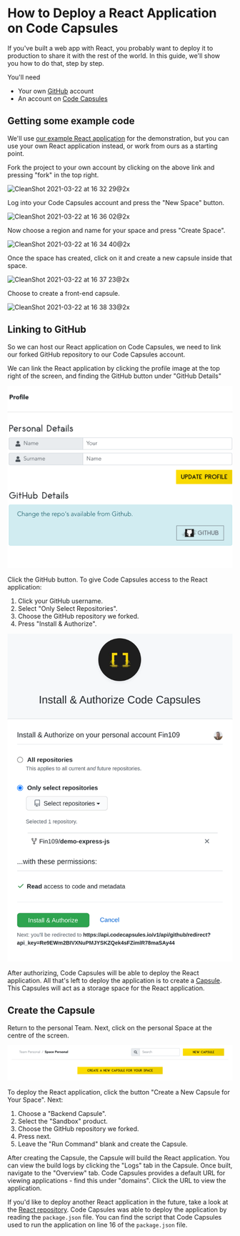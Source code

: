
# How to Deploy a React Application on Code Capsules

If you've built a web app with React, you probably want to deploy it to production to share it with the rest of the world. In this guide, we'll show you how to do that, step by step.

You'll need 

* Your own [GitHub](https://github.com) account
* An account on [Code Capsules](https://codecapsules.io)

## Getting some example code

We'll use [our example React application](https://github.com/codecapsules-io/demo-react) for the demonstration, but you can use your own React application instead, or work from ours as a starting point.

Fork the project to your own account by clicking on the above link and pressing "fork" in the top right.

![CleanShot 2021-03-22 at 16 32 29@2x](https://user-images.githubusercontent.com/2641205/112015606-42c59900-8b2c-11eb-8ab4-bbabd0de6550.png)

Log into your Code Capsules account and press the "New Space" button.

<img width="1083" alt="CleanShot 2021-03-22 at 16 36 02@2x" src="https://user-images.githubusercontent.com/2641205/112016130-b8316980-8b2c-11eb-8141-629f1658ddca.png">

Now choose a region and name for your space and press "Create Space".

![CleanShot 2021-03-22 at 16 34 40@2x](https://user-images.githubusercontent.com/2641205/112016054-a51e9980-8b2c-11eb-9d55-a13102c084f5.png)

Once the space has created, click on it and create a new capsule inside that space.

<img width="999" alt="CleanShot 2021-03-22 at 16 37 23@2x" src="https://user-images.githubusercontent.com/2641205/112016415-f9c21480-8b2c-11eb-9cc2-16872907a990.png">

Choose to create a front-end capsule.

![CleanShot 2021-03-22 at 16 38 33@2x](https://user-images.githubusercontent.com/2641205/112016526-15c5b600-8b2d-11eb-8ca1-8c616293ffa6.png)


## Linking to GitHub

So we can host our React application on Code Capsules, we need to link our forked GitHub repository to our Code Capsules account.

We can link the React application by clicking the profile image at the top right of the screen, and finding the GitHub button under "GitHub Details"

![git-button](images/git-button.png)

Click the GitHub button. To give Code Capsules access to the React application:

1. Click your GitHub username.
2. Select "Only Select Repositories".
3. Choose the GitHub repository we forked.
4. Press "Install & Authorize".

![install&authorize](images/authorize_cc.png)

After authorizing, Code Capsules will be able to deploy the React application. All that's left to deploy the application is to create a [Capsule](https://codecapsules.io/docs/faq/what-is-a-capsule). This Capsules will act as a storage space for the React application.

## Create the Capsule

Return to the personal Team. Next, click on the personal Space at the centre of the screen.

![space_image](images/space.png)

To deploy the React application, click the button "Create a New Capsule for Your Space". Next:

1. Choose a "Backend Capsule".
2. Select the "Sandbox" product.
3. Choose the GitHub repository we forked.
4. Press next.
5. Leave the "Run Command" blank and create the Capsule.

After creating the Capsule, the Capsule will build the React application. You can view the build logs by clicking the "Logs" tab in the Capsule. Once built, navigate to the "Overview" tab. Code Capsules provides a default URL for viewing applications - find this under "domains". Click the URL to view the application.

If you'd like to deploy another React application in the future, take a look at the [React repository](https://github.com/codecapsules-io/demo-react). Code Capsules was able to deploy the application by reading the `package.json` file. You can find the script that Code Capsules used to run the application on line 16 of the `package.json` file.

